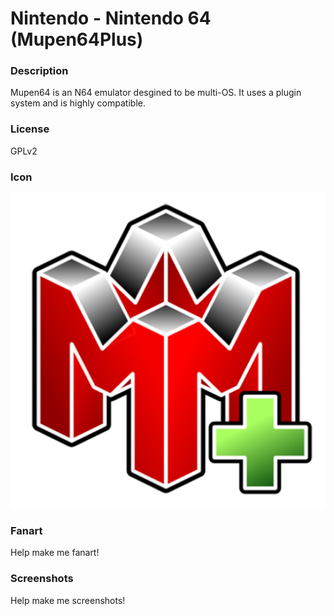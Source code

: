 # Nintendo - Nintendo 64 (Mupen64Plus)

### Description

Mupen64 is an N64 emulator desgined to be multi-OS. It uses a plugin system and is highly compatible.

### License

GPLv2

### Icon

![Nintendo - Nintendo 64 (Mupen64Plus) icon](game.libretro.mupen64plus/resources/icon.png)

### Fanart

Help make me fanart!

### Screenshots

Help make me screenshots!
